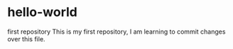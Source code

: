 # hello-world
first repository 
This is my first repository, I am learning to commit changes over this file.
